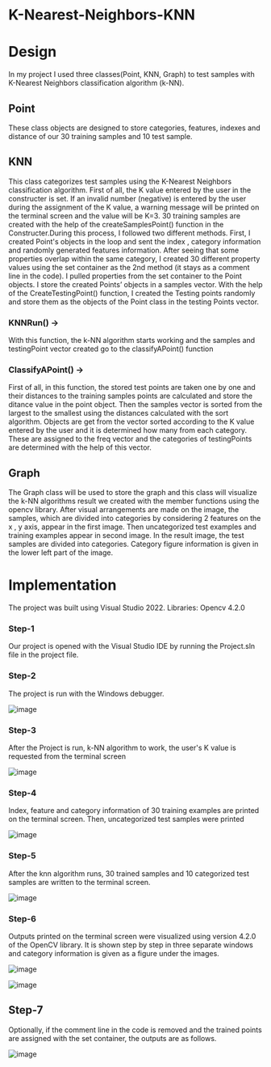 # K-Nearest-Neighbors-KNN

# Design

In my project I used three classes(Point, KNN, Graph) to test samples with K-Nearest Neighbors 
classification algorithm (k-NN).

## Point

These class objects are designed to store categories, features, indexes and distance of our 30 training 
samples and 10 test sample.



## KNN

This class categorizes test samples using the K-Nearest Neighbors classification algorithm.
First of all, the K value entered by the user in the constructer is set. If an invalid number (negative) is 
entered by the user during the assignment of the K value, a warning message will be printed on the 
terminal screen and the value will be K=3.
30 training samples are created with the help of the createSamplesPoint() function in the 
Constructer.During this process, I followed two different methods. First, I created Point's objects in 
the loop and sent the index , category information and randomly generated features information. 
After seeing that some properties overlap within the same category, I created 30 different property 
values using the set container as the 2nd method (it stays as a comment line in the code). I pulled 
properties from the set container to the Point objects. I store the created Points’ objects in a samples 
vector.
With the help of the CreateTestingPoint() function, I created the Testing points randomly and store 
them as the objects of the Point class in the testing Points vector.

### KNNRun() ->
With this function, the k-NN algorithm starts working and the samples and testingPoint vector 
created go to the classifyAPoint() function


### ClassifyAPoint() -> 
First of all, in this function, the stored test points are taken one by one and their distances to the 
training samples points are calculated and store the ditance value in the point object. 
Then the samples vector is sorted from the largest to the smallest using the distances calculated with 
the sort algorithm. Objects are get from the vector sorted according to the K value entered by the 
user and it is determined how many from each category. These are assigned to the freq vector and 
the categories of testingPoints are determined with the help of this vector.


## Graph
The Graph class will be used to store the graph and this class will visualize the k-NN algorithms result 
we created with the member functions using the opencv library.
After visual arrangements are made on the image, the samples, which are divided into categories by 
considering 2 features on the x , y axis, appear in the first image. 
Then uncategorized test examples and training examples appear in second image.
In the result image, the test samples are divided into categories.
Category figure information is given in the lower left part of the image.


# Implementation

The project was built using Visual Studio 2022.
Libraries: Opencv 4.2.0

### Step-1
Our project is opened with the Visual Studio IDE by running the Project.sln file in the 
project file.

### Step-2
The project is run with the Windows debugger.

![image](https://user-images.githubusercontent.com/83959816/161401323-5d82f343-887f-4c21-b720-b2c67992b85f.png)


### Step-3
After the Project is run, k-NN algorithm to work, the user's K value is requested from the terminal 
screen

![image](https://user-images.githubusercontent.com/83959816/161401330-accf02bc-3182-4293-b0f5-e796a6ed1595.png)


### Step-4
Index, feature and category information of 30 training examples are printed on the terminal screen. 
Then, uncategorized test samples were printed

![image](https://user-images.githubusercontent.com/83959816/161401337-1a63b463-d957-40e4-b47c-2b38a2e48e77.png)



### Step-5
After the knn algorithm runs, 30 trained samples and 10 categorized test samples are written to the 
terminal screen.

![image](https://user-images.githubusercontent.com/83959816/161401346-9c8aafa1-22aa-4f79-ad52-079b134f9e81.png)


### Step-6
Outputs printed on the terminal screen were visualized using version 4.2.0 of the OpenCV library. It is 
shown step by step in three separate windows and category information is given as a figure under 
the images.

![image](https://user-images.githubusercontent.com/83959816/161401359-248900d9-2560-411a-9af9-67bbb2ac6134.png)

![image](https://user-images.githubusercontent.com/83959816/161401362-fc02c74b-0bb8-4aaf-851a-ddbc9e9075af.png)



## Step-7
Optionally, if the comment line in the code is removed and the trained points are assigned with the 
set container, the outputs are as follows.


![image](https://user-images.githubusercontent.com/83959816/161401366-e19c9f5d-6db1-48df-a035-efc1d0b6d300.png)























